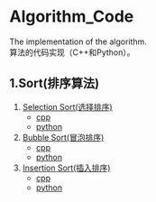 # Algorithm_Code

The implementation of the algorithm.    
算法的代码实现（C++和Python）。

## 1.Sort(排序算法)

1. [Selection Sort(选择排序)](http://shichaoxin.com/2020/09/08/算法基础-排序-选择排序/)
	* [cpp](https://github.com/x-jeff/Algorithm_Code/blob/master/cpp/Sort/SelectionSort.cpp)
	* [python](https://github.com/x-jeff/Algorithm_Code/blob/master/python/Sort/SelectionSort.py)
2. [Bubble Sort(冒泡排序)](http://shichaoxin.com/2020/11/04/算法基础-排序-冒泡排序/)
	* [cpp](https://github.com/x-jeff/Algorithm_Code/blob/master/cpp/Sort/BubbleSort.cpp)
	* [python](https://github.com/x-jeff/Algorithm_Code/blob/master/python/Sort/BubbleSort.py)
3. [Insertion Sort(插入排序)](http://shichaoxin.com/2020/12/20/算法基础-排序-插入排序/)
	* [cpp](https://github.com/x-jeff/Algorithm_Code/blob/master/cpp/Sort/InsertionSort.cpp)
	* [python](https://github.com/x-jeff/Algorithm_Code/blob/master/python/Sort/InsertionSort.py)